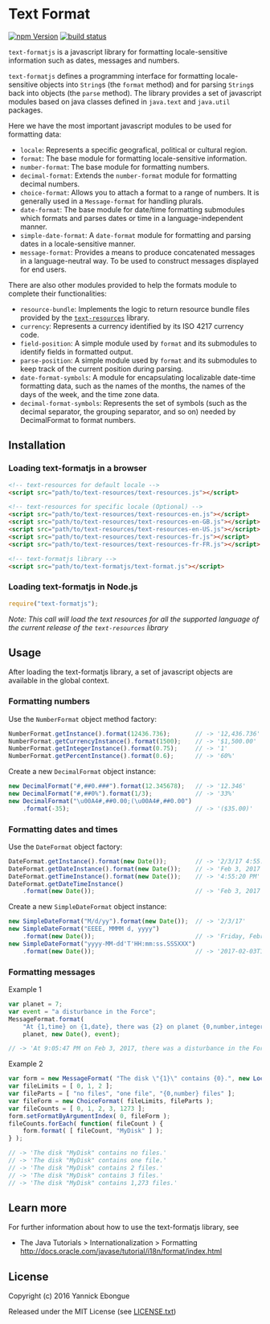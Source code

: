 # Text Format

[![npm Version][npm-badge]][npm] [![build status][travis-badge]][travis]

`text-formatjs` is a javascript library for formatting locale-sensitive information such as dates, messages and numbers.

`text-formatjs` defines a programming interface for formatting locale-sensitive objects into `String`s (the `format` method) and for parsing `String`s back into objects (the `parse` method). The library provides a set of javascript modules based on java classes defined in `java.text` and `java.util` packages.

Here we have the most important javascript modules to be used for formatting data:

 - `locale`: Represents a specific geografical, political or cultural region.
 - `format`: The base module for formatting locale-sensitive information.
 - `number-format`: The base module for formatting numbers.
 - `decimal-format`: Extends the `number-format` module for formatting decimal numbers.
 - `choice-format`: Allows you to attach a format to a range of numbers. It is generally used in a `Message-format` for handling plurals.
 - `date-format`: The base module for date/time formatting submodules which formats and parses dates or time in a language-independent manner.
 - `simple-date-format`: A `date-format` module for formatting and parsing dates in a locale-sensitive manner.
 - `message-format`: Provides a means to produce concatenated messages in a language-neutral way. To be used to construct messages displayed for end users.

There are also other modules provided to help the formats module to complete their functionalities:

 - `resource-bundle`: Implements the logic to return resource bundle files provided by the [`text-resources`][text-resources-npm] library.
 - `currency`: Represents a currency identified by its ISO 4217 currency code.
 - `field-position`: A simple module used by `format` and its submodules to identify fields in formatted output.
 - `parse-position`: A simple module used by `format` and its submodules to keep track of the current position during parsing.
 - `date-format-symbols`: A module for encapsulating localizable date-time formatting data, such as the names of the months, the names of the days of the week, and the time zone data.
 - `decimal-format-symbols`: Represents the set of symbols (such as the decimal separator, the grouping separator, and so on) needed by DecimalFormat to format numbers.

## Installation

### Loading text-formatjs in a browser

```html
<!-- text-resources for default locale -->
<script src="path/to/text-resources/text-resources.js"></script>

<!-- text-resources for specific locale (Optional) -->
<script src="path/to/text-resources/text-resources-en.js"></script>
<script src="path/to/text-resources/text-resources-en-GB.js"></script>
<script src="path/to/text-resources/text-resources-en-US.js"></script>
<script src="path/to/text-resources/text-resources-fr.js"></script>
<script src="path/to/text-resources/text-resources-fr-FR.js"></script>

<!-- text-formatjs library -->
<script src="path/to/text-formatjs/text-format.js"></script>
```

### Loading text-formatjs in Node.js

```javascript
require("text-formatjs");
```

_Note: This call will load the text resources for all the supported language of the current release of the `text-resources` library_

## Usage

After loading the text-formatjs library, a set of javascript objects are available in the global context.

### Formatting numbers

Use the `NumberFormat` object method factory:

```javascript
NumberFormat.getInstance().format(12436.736);       // -> '12,436.736'
NumberFormat.getCurrencyInstance().format(1500);    // -> '$1,500.00'
NumberFormat.getIntegerInstance().format(0.75);     // -> '1'
NumberFormat.getPercentInstance().format(0.6);      // -> '60%'
```

Create a new `DecimalFormat` object instance:

```javascript
new DecimalFormat("#,##0.###").format(12.345678);   // -> '12.346'
new DecimalFormat("#,##0%").format(1/3);            // -> '33%'
new DecimalFormat("\u00A4#,##0.00;(\u00A4#,##0.00")
    .format(-35);                                   // -> '($35.00)'
```

### Formatting dates and times

Use the `DateFormat` object factory:

```javascript
DateFormat.getInstance().format(new Date());        // -> '2/3/17 4:55:20 PM'
DateFormat.getDateInstance().format(new Date());    // -> 'Feb 3, 2017'
DateFormat.getTimeInstance().format(new Date());    // -> '4:55:20 PM'
DateFormat.getDateTimeInstance()
    .format(new Date());                            // -> 'Feb 3, 2017 4:55:20 PM'
```

Create a new `SimpleDateFormat` object instance:

```javascript
new SimpleDateFormat("M/d/yy").format(new Date());  // -> '2/3/17'
new SimpleDateFormat("EEEE, MMMM d, yyyy")
    .format(new Date());                            // -> 'Friday, February 3, 2017'
new SimpleDateFormat("yyyy-MM-dd'T'HH:mm:ss.SSSXXX")
    .format(new Date());                            // -> '2017-02-03T17:09:08.779+01:00'
```

### Formatting messages

Example 1

```javascript
var planet = 7;
var event = "a disturbance in the Force";
MessageFormat.format(
    "At {1,time} on {1,date}, there was {2} on planet {0,number,integer}.",
    planet, new Date(), event);

// -> 'At 9:05:47 PM on Feb 3, 2017, there was a disturbance in the Force on planet 7.'
```

Example 2

```javascript
var form = new MessageFormat( "The disk \"{1}\" contains {0}.", new Locale( "en", "US" ) );
var fileLimits = [ 0, 1, 2 ];
var fileParts = [ "no files", "one file", "{0,number} files" ];
var fileForm = new ChoiceFormat( fileLimits, fileParts );
var fileCounts = [ 0, 1, 2, 3, 1273 ];
form.setFormatByArgumentIndex( 0, fileForm );
fileCounts.forEach( function( fileCount ) {
    form.format( [ fileCount, "MyDisk" ] );
} );

// -> 'The disk "MyDisk" contains no files.'
// -> 'The disk "MyDisk" contains one file.'
// -> 'The disk "MyDisk" contains 2 files.'
// -> 'The disk "MyDisk" contains 3 files.'
// -> 'The disk "MyDisk" contains 1,273 files.'
```

## Learn more

For further information about how to use the text-formatjs library, see

 - The Java Tutorials > Internationalization > Formatting  
 <http://docs.oracle.com/javase/tutorial/i18n/format/index.html>
 
## License

Copyright (c) 2016 Yannick Ebongue

Released under the MIT License (see [LICENSE.txt](LICENSE.txt))


[npm]: https://www.npmjs.org/package/text-formatjs
[npm-badge]: https://img.shields.io/npm/v/text-formatjs.svg?style=flat-square
[travis]: https://travis-ci.org/yannickebongue/text-formatjs
[travis-badge]: https://img.shields.io/travis/yannickebongue/text-formatjs.svg
[text-resources-npm]: https://www.npmjs.org/package/text-resources
